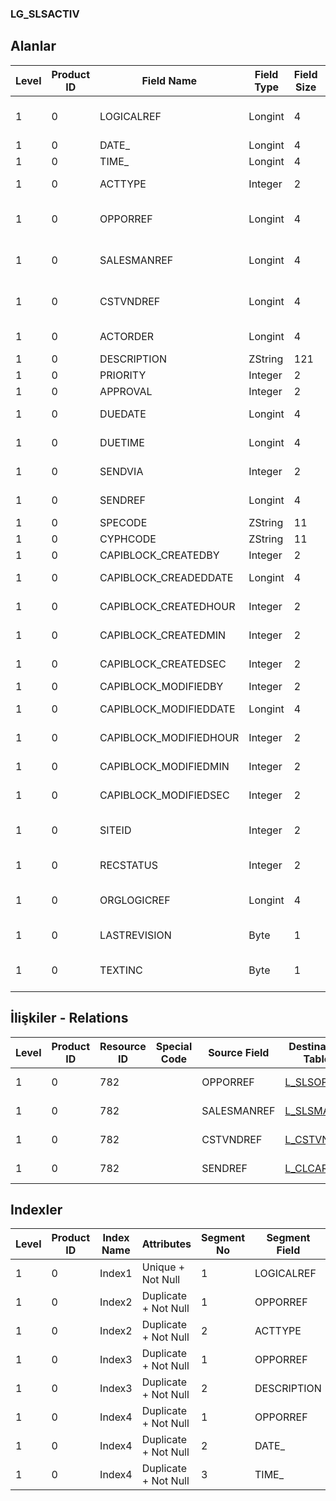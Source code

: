 ### LG_SLSACTIV

## Alanlar

**Level**|**Product ID**|**Field Name**|**Field Type**|**Field Size**|**Field Offset**|**Türkçe Açıklama**|**Expression**
-----|-----|-----|-----|-----|-----|-----|-----
1|0|LOGICALREF|Longint|4|0|Satış etkinliği log. Ref.|Sales Activity Logical Reference
1|0|DATE_|Longint|4|4|Tarih|Date
1|0|TIME_|Longint|4|8|Zaman|Time
1|0|ACTTYPE|Integer|2|12|Aktivite Türü|Activity Type
1|0|OPPORREF|Longint|4|14|Satış fırsatları ref.|Sales Opportunity Reference
1|0|SALESMANREF|Longint|4|18|Satış Temsilcisi Referansı|Sales Representative Reference
1|0|CSTVNDREF|Longint|4|22|Müşteri / Tedarikçi Ref.|Customer / Vendor Reference
1|0|ACTORDER|Longint|4|26|Aktivite Emri|Activity Order
1|0|DESCRIPTION|ZString|121|30|Açıklama|Description
1|0|PRIORITY|Integer|2|151|Öncelik|Priority
1|0|APPROVAL|Integer|2|153|Durumu|Status
1|0|DUEDATE|Longint|4|155|Son Tarih|Completion Date
1|0|DUETIME|Longint|4|159|Son Tarih|Completion Time
1|0|SENDVIA|Integer|2|163|Tanzim Türü|Issue Type
1|0|SENDREF|Longint|4|165|Alıcı ref.|Receiver Reference
1|0|SPECODE|ZString|11|169|Özel Kod|Aux. Code
1|0|CYPHCODE|ZString|11|180|Yetki Kodu|Auth. Code
1|0|CAPIBLOCK_CREATEDBY|Integer|2|191|Oluşturan|Created By
1|0|CAPIBLOCK_CREADEDDATE|Longint|4|193|Oluşturulma Tarihi|Created Date
1|0|CAPIBLOCK_CREATEDHOUR|Integer|2|197|Oluşturulma Saati|Created Hour
1|0|CAPIBLOCK_CREATEDMIN|Integer|2|199|Oluşturulma Dakikası|Created Minute
1|0|CAPIBLOCK_CREATEDSEC|Integer|2|201|Oluşturulma Saniyesi|Created Second
1|0|CAPIBLOCK_MODIFIEDBY|Integer|2|203|Değiştiren|Modified By
1|0|CAPIBLOCK_MODIFIEDDATE|Longint|4|205|Değiştirilme Tarihi|Modified Date
1|0|CAPIBLOCK_MODIFIEDHOUR|Integer|2|209|Değiştirilme Saati|Modified Hour
1|0|CAPIBLOCK_MODIFIEDMIN|Integer|2|211|Değiştirilme Dakikası|Modified Minute
1|0|CAPIBLOCK_MODIFIEDSEC|Integer|2|213|Değiştirilme Saniyesi|Modified Second
1|0|SITEID|Integer|2|215|Veri Merkezi|Data Processing Site
1|0|RECSTATUS|Integer|2|217|Kayıt Durumu|Record Status
1|0|ORGLOGICREF|Longint|4|219|Orijinal Kayıt Log. Ref.|Original Record Logical Reference
1|0|LASTREVISION|Byte|1|223|Son Revizyon|Last Revision
1|0|TEXTINC|Byte|1|224|Ayrıntılı Açıklama İçerir|Contains Detail Description

## İlişkiler - Relations
**Level**|**Product ID**|**Resource ID**|**Special Code**|**Source Field**|**Destination Table**|**Destination Field**|**Relation Type**|**Extra Condition**
-----|-----|-----|-----|-----|-----|-----|-----|-----
1|0|782||OPPORREF|[L_SLSOPPOR](../L_SLSOPPOR "L_SLSOPPOR")|LOGICALREF|one-to-one|
1|0|782||SALESMANREF|[L_SLSMAN](../L_SLSMAN "L_SLSMAN")|LOGICALREF|one-to-one|
1|0|782||CSTVNDREF|[L_CSTVND](../L_CSTVND "L_CSTVND")|LOGICALREF|one-to-one|
1|0|782||SENDREF|[L_CLCARD](../L_CLCARD "L_CLCARD")|LOGICALREF|one-to-one|

## Indexler
**Level**|**Product ID**|**Index Name**|**Attributes**|**Segment No**|**Segment Field**|**Sense**
-----|-----|-----|-----|-----|-----|-----
1|0|Index1|Unique + Not Null|1|LOGICALREF|Ascending
1|0|Index2|Duplicate + Not Null|1|OPPORREF|Ascending
1|0|Index2|Duplicate + Not Null|2|ACTTYPE|Ascending
1|0|Index3|Duplicate + Not Null|1|OPPORREF|Ascending
1|0|Index3|Duplicate + Not Null|2|DESCRIPTION|Ascending
1|0|Index4|Duplicate + Not Null|1|OPPORREF|Ascending
1|0|Index4|Duplicate + Not Null|2|DATE_|Ascending
1|0|Index4|Duplicate + Not Null|3|TIME_|Ascending
